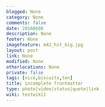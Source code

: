 ```yaml
---
blogged: None
category: None
comments: false
date: 20160608
description: None
footer: None
imagefeature: m42_hst_big.jpg
layout: post
link: None
modified: None
otherlocations: None
private: false
tags: [nice,biscuits,ten]
title: incomplete frontmatter
type: photo|video|status|quote|link
wiki: testwiki1
---
```

<!--summary-->